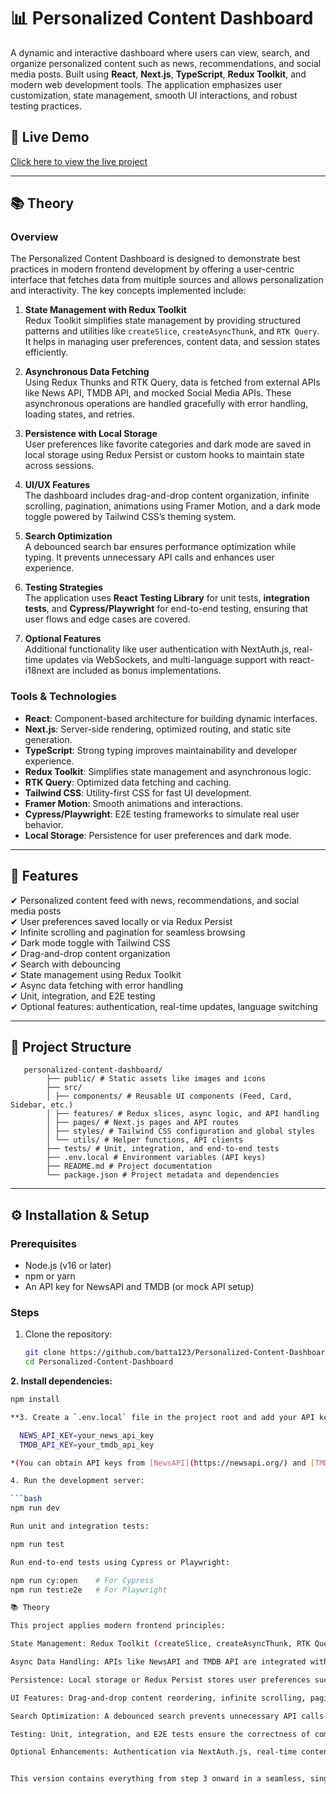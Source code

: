 # 📊 Personalized Content Dashboard

A dynamic and interactive dashboard where users can view, search, and organize personalized content such as news, recommendations, and social media posts. Built using **React**, **Next.js**, **TypeScript**, **Redux Toolkit**, and modern web development tools. The application emphasizes user customization, state management, smooth UI interactions, and robust testing practices.

## 🔗 Live Demo

<a href="https://personalized-content-dashb.netlify.app/" target="_blank">Click here to view the live project</a>


---

## 📚 Theory

### Overview
The Personalized Content Dashboard is designed to demonstrate best practices in modern frontend development by offering a user-centric interface that fetches data from multiple sources and allows personalization and interactivity. The key concepts implemented include:

1. **State Management with Redux Toolkit**  
   Redux Toolkit simplifies state management by providing structured patterns and utilities like `createSlice`, `createAsyncThunk`, and `RTK Query`. It helps in managing user preferences, content data, and session states efficiently.

2. **Asynchronous Data Fetching**  
   Using Redux Thunks and RTK Query, data is fetched from external APIs like News API, TMDB API, and mocked Social Media APIs. These asynchronous operations are handled gracefully with error handling, loading states, and retries.

3. **Persistence with Local Storage**  
   User preferences like favorite categories and dark mode are saved in local storage using Redux Persist or custom hooks to maintain state across sessions.

4. **UI/UX Features**  
   The dashboard includes drag-and-drop content organization, infinite scrolling, pagination, animations using Framer Motion, and a dark mode toggle powered by Tailwind CSS’s theming system.

5. **Search Optimization**  
   A debounced search bar ensures performance optimization while typing. It prevents unnecessary API calls and enhances user experience.

6. **Testing Strategies**  
   The application uses **React Testing Library** for unit tests, **integration tests**, and **Cypress/Playwright** for end-to-end testing, ensuring that user flows and edge cases are covered.

7. **Optional Features**  
   Additional functionality like user authentication with NextAuth.js, real-time updates via WebSockets, and multi-language support with react-i18next are included as bonus implementations.

### Tools & Technologies
- **React**: Component-based architecture for building dynamic interfaces.
- **Next.js**: Server-side rendering, optimized routing, and static site generation.
- **TypeScript**: Strong typing improves maintainability and developer experience.
- **Redux Toolkit**: Simplifies state management and asynchronous logic.
- **RTK Query**: Optimized data fetching and caching.
- **Tailwind CSS**: Utility-first CSS for fast UI development.
- **Framer Motion**: Smooth animations and interactions.
- **Cypress/Playwright**: E2E testing frameworks to simulate real user behavior.
- **Local Storage**: Persistence for user preferences and dark mode.

---

## 🚀 Features

✔ Personalized content feed with news, recommendations, and social media posts  
✔ User preferences saved locally or via Redux Persist  
✔ Infinite scrolling and pagination for seamless browsing  
✔ Dark mode toggle with Tailwind CSS  
✔ Drag-and-drop content organization  
✔ Search with debouncing  
✔ State management using Redux Toolkit  
✔ Async data fetching with error handling  
✔ Unit, integration, and E2E testing  
✔ Optional features: authentication, real-time updates, language switching

---

## 📂 Project Structure

       personalized-content-dashboard/
            ├── public/ # Static assets like images and icons
            ├── src/
            │ ├── components/ # Reusable UI components (Feed, Card, Sidebar, etc.)
            │ ├── features/ # Redux slices, async logic, and API handling
            │ ├── pages/ # Next.js pages and API routes
            │ ├── styles/ # Tailwind CSS configuration and global styles
            │ └── utils/ # Helper functions, API clients
            ├── tests/ # Unit, integration, and end-to-end tests
            ├── .env.local # Environment variables (API keys)
            ├── README.md # Project documentation
            └── package.json # Project metadata and dependencies


---

## ⚙ Installation & Setup

### Prerequisites
- Node.js (v16 or later)
- npm or yarn
- An API key for NewsAPI and TMDB (or mock API setup)

### Steps

1. Clone the repository:
   ```bash
   git clone https://github.com/batta123/Personalized-Content-Dashboard.git
   cd Personalized-Content-Dashboard
   
**2. Install dependencies:**
```bash
npm install

**3. Create a `.env.local` file in the project root and add your API keys:**

  NEWS_API_KEY=your_news_api_key
  TMDB_API_KEY=your_tmdb_api_key

*(You can obtain API keys from [NewsAPI](https://newsapi.org/) and [TMDB](https://www.themoviedb.org/). Social posts can be fetched from a mock API.)*

4. Run the development server:

```bash
npm run dev

Run unit and integration tests:

npm run test

Run end-to-end tests using Cypress or Playwright:

npm run cy:open    # For Cypress
npm run test:e2e   # For Playwright

📚 Theory

This project applies modern frontend principles:

State Management: Redux Toolkit (createSlice, createAsyncThunk, RTK Query) is used to manage user preferences, content data, and session states.

Async Data Handling: APIs like NewsAPI and TMDB API are integrated with proper error handling and caching.

Persistence: Local storage or Redux Persist stores user preferences such as selected categories and dark mode settings.

UI Features: Drag-and-drop content reordering, infinite scrolling, pagination, animations via Framer Motion, and dark mode toggling with Tailwind CSS enhance interactivity.

Search Optimization: A debounced search prevents unnecessary API calls while typing.

Testing: Unit, integration, and E2E tests ensure the correctness of components and user flows.

Optional Enhancements: Authentication via NextAuth.js, real-time content updates with WebSockets, and multi-language support using react-i18next.


This version contains everything from step 3 onward in a seamless, single-page format while staying organized, readable, and professional. Let me know if you want it even more compact or tailored for a specific audience.



